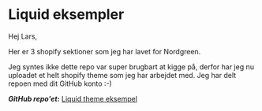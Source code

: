 # Liquid eksempler

Hej Lars, 

Her er 3 shopify sektioner som jeg har lavet for Nordgreen. 

Jeg syntes ikke dette repo var super brugbart at kigge på, derfor har jeg nu uploadet et helt shopify theme som jeg har arbejdet med. Jeg har delt repoen med dit GitHub konto :-)

_**GitHub repo'et:**_ [Liquid theme eksempel](https://github.com/Mackan1/copenhagen-cartel-liquid)
